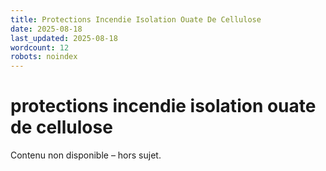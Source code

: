 ```yaml
---
title: Protections Incendie Isolation Ouate De Cellulose
date: 2025-08-18
last_updated: 2025-08-18
wordcount: 12
robots: noindex
---
```


# protections incendie isolation ouate de cellulose

Contenu non disponible – hors sujet.